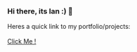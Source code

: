 ### Hi there, its Ian :) 👋


Heres a quick link to my portfolio/projects:
<br><br>
[Click Me !](https://ianleongg.github.io/)

<!--
**ianleongg/ianleongg** is a ✨ _special_ ✨ repository because its `README.md` (this file) appears on your GitHub profile.

